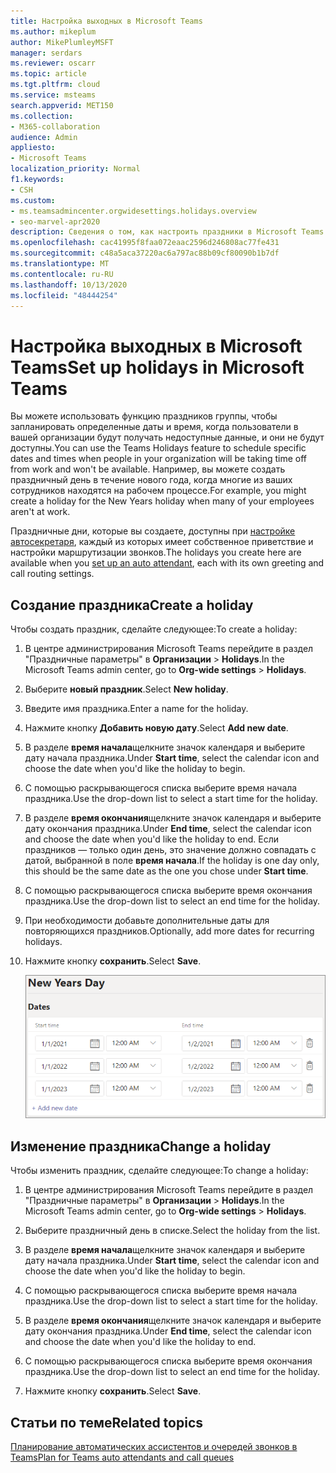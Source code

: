 ```yaml
---
title: Настройка выходных в Microsoft Teams
ms.author: mikeplum
author: MikePlumleyMSFT
manager: serdars
ms.reviewer: oscarr
ms.topic: article
ms.tgt.pltfrm: cloud
ms.service: msteams
search.appverid: MET150
ms.collection:
- M365-collaboration
audience: Admin
appliesto:
- Microsoft Teams
localization_priority: Normal
f1.keywords:
- CSH
ms.custom:
- ms.teamsadmincenter.orgwidesettings.holidays.overview
- seo-marvel-apr2020
description: Сведения о том, как настроить праздники в Microsoft Teams для использования с автоматическими ассистентами.
ms.openlocfilehash: cac41995f8faa072eaac2596d246808ac77fe431
ms.sourcegitcommit: c48a5aca37220ac6a797ac88b09cf80090b1b7df
ms.translationtype: MT
ms.contentlocale: ru-RU
ms.lasthandoff: 10/13/2020
ms.locfileid: "48444254"
---
```

# <a name="set-up-holidays-in-microsoft-teams"></a><span data-ttu-id="88d44-103">Настройка выходных в Microsoft Teams</span><span class="sxs-lookup"><span data-stu-id="88d44-103">Set up holidays in Microsoft Teams</span></span>

<span data-ttu-id="88d44-104">Вы можете использовать функцию праздников группы, чтобы запланировать определенные даты и время, когда пользователи в вашей организации будут получать недоступные данные, и они не будут доступны.</span><span class="sxs-lookup"><span data-stu-id="88d44-104">You can use the Teams Holidays feature to schedule specific dates and times when people in your organization will be taking time off from work and won't be available.</span></span> <span data-ttu-id="88d44-105">Например, вы можете создать праздничный день в течение нового года, когда многие из ваших сотрудников находятся на рабочем процессе.</span><span class="sxs-lookup"><span data-stu-id="88d44-105">For example, you might create a holiday for the New Years holiday when many of your employees aren't at work.</span></span>

<span data-ttu-id="88d44-106">Праздничные дни, которые вы создаете, доступны при [настройке автосекретаря](create-a-phone-system-auto-attendant.md), каждый из которых имеет собственное приветствие и настройки маршрутизации звонков.</span><span class="sxs-lookup"><span data-stu-id="88d44-106">The holidays you create here are available when you [set up an auto attendant](create-a-phone-system-auto-attendant.md), each with its own greeting and call routing settings.</span></span>

## <a name="create-a-holiday"></a><span data-ttu-id="88d44-107">Создание праздника</span><span class="sxs-lookup"><span data-stu-id="88d44-107">Create a holiday</span></span>

<span data-ttu-id="88d44-108">Чтобы создать праздник, сделайте следующее:</span><span class="sxs-lookup"><span data-stu-id="88d44-108">To create a holiday:</span></span>

1. <span data-ttu-id="88d44-109">В центре администрирования Microsoft Teams перейдите в раздел "Праздничные параметры" в **Организации**  >  **Holidays**.</span><span class="sxs-lookup"><span data-stu-id="88d44-109">In the Microsoft Teams admin center, go to **Org-wide settings** > **Holidays**.</span></span>

2. <span data-ttu-id="88d44-110">Выберите **новый праздник**.</span><span class="sxs-lookup"><span data-stu-id="88d44-110">Select **New holiday**.</span></span>

3. <span data-ttu-id="88d44-111">Введите имя праздника.</span><span class="sxs-lookup"><span data-stu-id="88d44-111">Enter a name for the holiday.</span></span>

4. <span data-ttu-id="88d44-112">Нажмите кнопку **Добавить новую дату**.</span><span class="sxs-lookup"><span data-stu-id="88d44-112">Select **Add new date**.</span></span>

5. <span data-ttu-id="88d44-113">В разделе **время начала**щелкните значок календаря и выберите дату начала праздника.</span><span class="sxs-lookup"><span data-stu-id="88d44-113">Under **Start time**, select the calendar icon and choose the date when you'd like the holiday to begin.</span></span>

6. <span data-ttu-id="88d44-114">С помощью раскрывающегося списка выберите время начала праздника.</span><span class="sxs-lookup"><span data-stu-id="88d44-114">Use the drop-down list to select a start time for the holiday.</span></span>

7. <span data-ttu-id="88d44-115">В разделе **время окончания**щелкните значок календаря и выберите дату окончания праздника.</span><span class="sxs-lookup"><span data-stu-id="88d44-115">Under **End time**, select the calendar icon and choose the date when you'd like the holiday to end.</span></span> <span data-ttu-id="88d44-116">Если праздников — только один день, это значение должно совпадать с датой, выбранной в поле **время начала**.</span><span class="sxs-lookup"><span data-stu-id="88d44-116">If the holiday is one day only, this should be the same date as the one you chose under **Start time**.</span></span>

8. <span data-ttu-id="88d44-117">С помощью раскрывающегося списка выберите время окончания праздника.</span><span class="sxs-lookup"><span data-stu-id="88d44-117">Use the drop-down list to select an end time for the holiday.</span></span>

9. <span data-ttu-id="88d44-118">При необходимости добавьте дополнительные даты для повторяющихся праздников.</span><span class="sxs-lookup"><span data-stu-id="88d44-118">Optionally, add more dates for recurring holidays.</span></span>

10. <span data-ttu-id="88d44-119">Нажмите кнопку **сохранить**.</span><span class="sxs-lookup"><span data-stu-id="88d44-119">Select **Save**.</span></span>

    ![](media/holidays-set-up.png)

## <a name="change-a-holiday"></a><span data-ttu-id="88d44-120">Изменение праздника</span><span class="sxs-lookup"><span data-stu-id="88d44-120">Change a holiday</span></span>

<span data-ttu-id="88d44-121">Чтобы изменить праздник, сделайте следующее:</span><span class="sxs-lookup"><span data-stu-id="88d44-121">To change a holiday:</span></span>

1. <span data-ttu-id="88d44-122">В центре администрирования Microsoft Teams перейдите в раздел "Праздничные параметры" в **Организации**  >  **Holidays**.</span><span class="sxs-lookup"><span data-stu-id="88d44-122">In the Microsoft Teams admin center, go to **Org-wide settings** > **Holidays**.</span></span>

2. <span data-ttu-id="88d44-123">Выберите праздничный день в списке.</span><span class="sxs-lookup"><span data-stu-id="88d44-123">Select the holiday from the list.</span></span>

3. <span data-ttu-id="88d44-124">В разделе **время начала**щелкните значок календаря и выберите дату начала праздника.</span><span class="sxs-lookup"><span data-stu-id="88d44-124">Under **Start time**, select the calendar icon and choose the date when you'd like the holiday to begin.</span></span>

4. <span data-ttu-id="88d44-125">С помощью раскрывающегося списка выберите время начала праздника.</span><span class="sxs-lookup"><span data-stu-id="88d44-125">Use the drop-down list to select a start time for the holiday.</span></span>

5. <span data-ttu-id="88d44-126">В разделе **время окончания**щелкните значок календаря и выберите дату окончания праздника.</span><span class="sxs-lookup"><span data-stu-id="88d44-126">Under **End time**, select the calendar icon and choose the date when you'd like the holiday to end.</span></span> 

6. <span data-ttu-id="88d44-127">С помощью раскрывающегося списка выберите время окончания праздника.</span><span class="sxs-lookup"><span data-stu-id="88d44-127">Use the drop-down list to select an end time for the holiday.</span></span>

7. <span data-ttu-id="88d44-128">Нажмите кнопку **сохранить**.</span><span class="sxs-lookup"><span data-stu-id="88d44-128">Select **Save**.</span></span>

## <a name="related-topics"></a><span data-ttu-id="88d44-129">Статьи по теме</span><span class="sxs-lookup"><span data-stu-id="88d44-129">Related topics</span></span>

[<span data-ttu-id="88d44-130">Планирование автоматических ассистентов и очередей звонков в Teams</span><span class="sxs-lookup"><span data-stu-id="88d44-130">Plan for Teams auto attendants and call queues</span></span>](plan-auto-attendant-call-queue.md)
